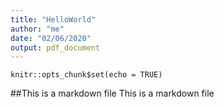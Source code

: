 ```yaml
---
title: "HelloWorld"
author: "me"
date: "02/06/2020"
output: pdf_document
---
```


```{r setup, include=FALSE}
knitr::opts_chunk$set(echo = TRUE)
```
##This is a markdown file
 This is a markdown file

